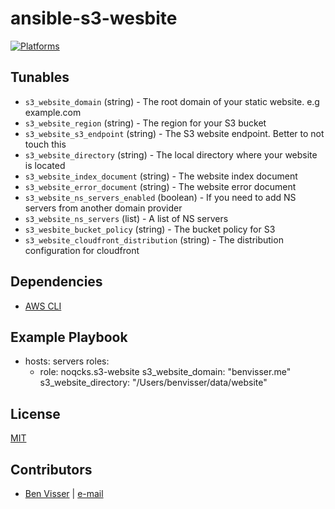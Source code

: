 # ansible-s3-wesbite

[![Platforms](http://img.shields.io/badge/platforms-ubuntu-lightgrey.svg?style=flat)](#)

Tunables
--------

* `s3_website_domain` (string) - The root domain of your static website. e.g example.com
* `s3_website_region` (string) - The region for your S3 bucket
* `s3_website_s3_endpoint` (string) - The S3 website endpoint. Better to not touch this
* `s3_website_directory` (string) - The local directory where your website is located
* `s3_website_index_document` (string) - The website index document
* `s3_website_error_document` (string) - The website error document
* `s3_website_ns_servers_enabled` (boolean) - If you need to add NS servers from another domain provider
* `s3_website_ns_servers` (list) - A list of NS servers
* `s3_wesbite_bucket_policy` (string) - The bucket policy for S3
* `s3_website_cloudfront_distribution` (string) - The distribution configuration for cloudfront

Dependencies
------------
* [AWS CLI](http://docs.aws.amazon.com/cli/latest/userguide/installing.html)

Example Playbook
----------------

- hosts: servers
  roles:
     - role: noqcks.s3-website
      s3_website_domain: "benvisser.me"
      s3_website_directory: "/Users/benvisser/data/website"

License
-------
[MIT](https://tldrlegal.com/license/mit-license)

Contributors
------------
* [Ben Visser](https://github.com/noqcks) | [e-mail](mailto:theodore.r.visser@gmail.com)
